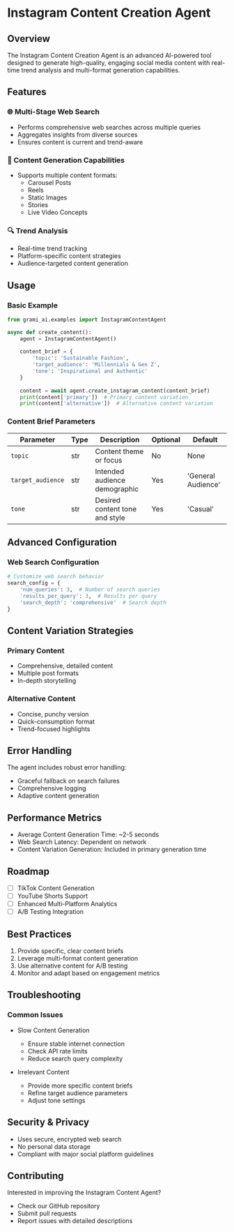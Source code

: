 # Instagram Content Creation Agent

## Overview

The Instagram Content Creation Agent is an advanced AI-powered tool designed to generate high-quality, engaging social media content with real-time trend analysis and multi-format generation capabilities.

## Features

### 🌐 Multi-Stage Web Search
- Performs comprehensive web searches across multiple queries
- Aggregates insights from diverse sources
- Ensures content is current and trend-aware

### 🎨 Content Generation Capabilities
- Supports multiple content formats:
  - Carousel Posts
  - Reels
  - Static Images
  - Stories
  - Live Video Concepts

### 🔍 Trend Analysis
- Real-time trend tracking
- Platform-specific content strategies
- Audience-targeted content generation

## Usage

### Basic Example

```python
from grami_ai.examples import InstagramContentAgent

async def create_content():
    agent = InstagramContentAgent()
    
    content_brief = {
        'topic': 'Sustainable Fashion',
        'target_audience': 'Millennials & Gen Z',
        'tone': 'Inspirational and Authentic'
    }
    
    content = await agent.create_instagram_content(content_brief)
    print(content['primary'])  # Primary content variation
    print(content['alternative'])  # Alternative content variation
```

### Content Brief Parameters

| Parameter         | Type   | Description                                | Optional | Default             |
|------------------|--------|--------------------------------------------|---------|--------------------|
| `topic`          | str    | Content theme or focus                     | No       | None               |
| `target_audience`| str    | Intended audience demographic              | Yes      | 'General Audience' |
| `tone`           | str    | Desired content tone and style             | Yes      | 'Casual'           |

## Advanced Configuration

### Web Search Configuration

```python
# Customize web search behavior
search_config = {
    'num_queries': 3,  # Number of search queries
    'results_per_query': 3,  # Results per query
    'search_depth': 'comprehensive'  # Search depth
}
```

## Content Variation Strategies

### Primary Content
- Comprehensive, detailed content
- Multiple post formats
- In-depth storytelling

### Alternative Content
- Concise, punchy version
- Quick-consumption format
- Trend-focused highlights

## Error Handling

The agent includes robust error handling:
- Graceful fallback on search failures
- Comprehensive logging
- Adaptive content generation

## Performance Metrics

- Average Content Generation Time: ~2-5 seconds
- Web Search Latency: Dependent on network
- Content Variation Generation: Included in primary generation time

## Roadmap

- [ ] TikTok Content Generation
- [ ] YouTube Shorts Support
- [ ] Enhanced Multi-Platform Analytics
- [ ] A/B Testing Integration

## Best Practices

1. Provide specific, clear content briefs
2. Leverage multi-format content generation
3. Use alternative content for A/B testing
4. Monitor and adapt based on engagement metrics

## Troubleshooting

### Common Issues
- Slow Content Generation
  - Ensure stable internet connection
  - Check API rate limits
  - Reduce search query complexity

- Irrelevant Content
  - Provide more specific content briefs
  - Refine target audience parameters
  - Adjust tone settings

## Security & Privacy

- Uses secure, encrypted web search
- No personal data storage
- Compliant with major social platform guidelines

## Contributing

Interested in improving the Instagram Content Agent? 
- Check our GitHub repository
- Submit pull requests
- Report issues with detailed descriptions
